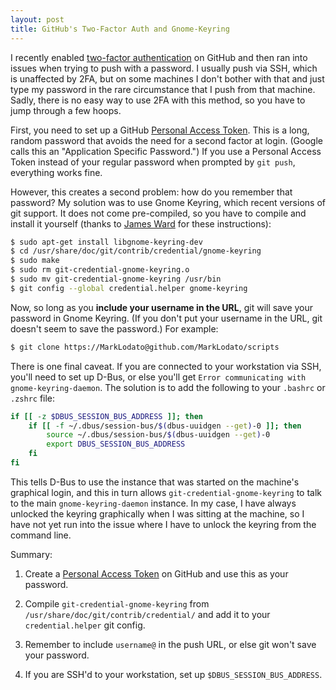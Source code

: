 ```yaml
---
layout: post
title: GitHub's Two-Factor Auth and Gnome-Keyring
---
```


I recently enabled [two-factor authentication][1] on GitHub and then ran into
issues when trying to push with a password.  I usually push via SSH, which is
unaffected by 2FA, but on some machines I don't bother with that and just type
my password in the rare circumstance that I push from that machine.  Sadly,
there is no easy way to use 2FA with this method, so you have to jump through
a few hoops.

First, you need to set up a GitHub [Personal Access Token][2].  This is a long,
random password that avoids the need for a second factor at login. (Google
calls this an "Application Specific Password.")  If you use a Personal Access
Token instead of your regular password when prompted by `git push`, everything
works fine.

However, this creates a second problem: how do you remember that password?  My
solution was to use Gnome Keyring, which recent versions of git support.  It
does not come pre-compiled, so you have to compile and install it yourself
(thanks to [James Ward][3] for these instructions):

```bash
$ sudo apt-get install libgnome-keyring-dev
$ cd /usr/share/doc/git/contrib/credential/gnome-keyring
$ sudo make
$ sudo rm git-credential-gnome-keyring.o
$ sudo mv git-credential-gnome-keyring /usr/bin
$ git config --global credential.helper gnome-keyring
```

Now, so long as you **include your username in the URL**, git will save your
password in Gnome Keyring.  (If you don't put your username in the URL, git
doesn't seem to save the password.)  For example:

```bash
$ git clone https://MarkLodato@github.com/MarkLodato/scripts
```

There is one final caveat.  If you are connected to your workstation via SSH,
you'll need to set up D-Bus, or else you'll get `Error communicating with
gnome-keyring-daemon`.  The solution is to add the following to your
`.bashrc` or `.zshrc` file:

```bash
if [[ -z $DBUS_SESSION_BUS_ADDRESS ]]; then
    if [[ -f ~/.dbus/session-bus/$(dbus-uuidgen --get)-0 ]]; then
        source ~/.dbus/session-bus/$(dbus-uuidgen --get)-0
        export DBUS_SESSION_BUS_ADDRESS
    fi
fi
```

This tells D-Bus to use the instance that was started on the machine's
graphical login, and this in turn allows `git-credential-gnome-keyring` to
talk to the main `gnome-keyring-daemon` instance.  In my case, I have always
unlocked the keyring graphically when I was sitting at the machine, so I have
not yet run into the issue where I have to unlock the keyring from the command
line.

Summary:

1. Create a [Personal Access Token][2] on GitHub and use this as your password.

2. Compile `git-credential-gnome-keyring` from
   `/usr/share/doc/git/contrib/credential/` and add it to your
   `credential.helper` git config.

3. Remember to include `username@` in the push URL, or else git won't save
   your password.

4. If you are SSH'd to your workstation, set up `$DBUS_SESSION_BUS_ADDRESS`.

[1]: https://help.github.com/articles/about-two-factor-authentication
[2]: https://github.com/settings/applications
[3]: https://stackoverflow.com/a/14528360/303425
